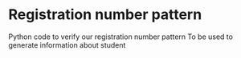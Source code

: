 
# Registration number pattern
Python code to verify our registration number pattern
 To be used to generate information about student
